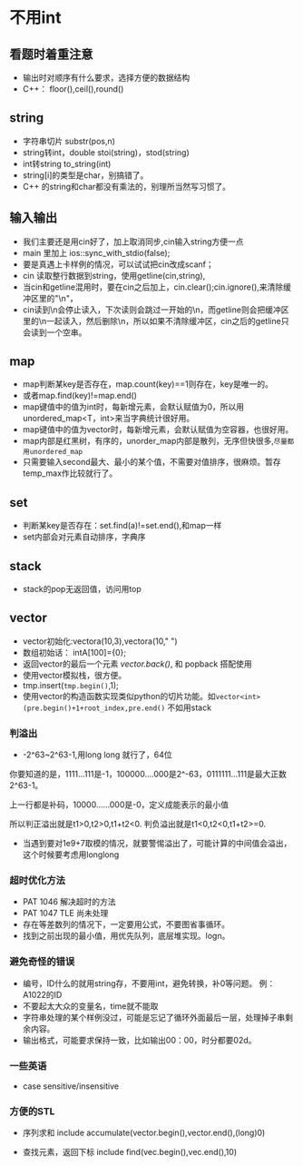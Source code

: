 <!--
 * @Description: 说明
 * @Author: Marcel
 * @Date: 2021-03-01 14:43:51
-->

# 不用int

## 看题时着重注意
- 输出时对顺序有什么要求，选择方便的数据结构
- C++： floor(),ceil(),round()

## string
- 字符串切片 substr(pos,n)
- string转int，double  stoi(string)，stod(string)
- int转string  to_string(int)
- string[i]的类型是char，别搞错了。
- C++ 的string和char都没有乘法的，别理所当然写习惯了。
  

## 输入输出
- 我们主要还是用cin好了，加上取消同步,cin输入string方便一点
- main 里加上 ios::sync_with_stdio(false);
- 要是真遇上卡样例的情况，可以试试把cin改成scanf；
- cin 读取整行数据到string，使用getline(cin,string),
- 当cin和getline混用时，要在cin之后加上，cin.clear();cin.ignore(),来清除缓冲区里的"\n"，
- cin读到\n会停止读入，下次读则会跳过一开始的\n，而getline则会把缓冲区里的\n一起读入，然后删除\n，所以如果不清除缓冲区，cin之后的getline只会读到一个空串。


## map
- map判断某key是否存在，map.count(key)==1则存在，key是唯一的。
- 或者map.find(key)!=map.end()
- map键值中的值为int时，每新增元素，会默认赋值为0，所以用unordered_map<T，int>来当字典统计很好用。
- map键值中的值为vector<int>时，每新增元素，会默认赋值为空容器，也很好用。
- map内部是红黑树，有序的，unorder_map内部是散列，无序但快很多,```尽量都用unordered_map```
- 只需要输入second最大、最小的某个值，不需要对值排序，很麻烦。暂存temp_max作比较就行了。

## set
- 判断某key是否存在：set.find(a)!=set.end(),和map一样
- set内部会对元素自动排序，字典序

## stack
- stack的pop无返回值，访问用top

## vector
- vector初始化:vector<int>a(10,3),vector<string>a(10," ")
- 数组初始话： intA[100]={0};
- 返回vector的最后一个元素  *vector.back()*, 和 popback 搭配使用
- 使用vector模拟栈，很方便。
- tmp.insert(```tmp.begin()```,1);
- 使用vector的构造函数实现类似python的切片功能。如```vector<int>(pre.begin()+1+root_index,pre.end()```
不如用stack


### 判溢出
- -2^63~2^63-1,用long long 就行了，64位   

你要知道的是，1111...111是-1，100000....000是2^-63，0111111...111是最大正数2^63-1。

上一行都是补码，10000……000是-0，定义成能表示的最小值

所以判正溢出就是t1>0,t2>0,t1+t2<0. 判负溢出就是t1<0,t2<0,t1+t2>=0.

- 当遇到要对1e9+7取模的情况，就要警惕溢出了，可能计算的中间值会溢出，这个时候要考虑用longlong

### 超时优化方法

- PAT 1046 解决超时的方法
- PAT 1047 TLE 尚未处理
- 存在等差数列的情况下，一定要用公式，不要图省事循环。
- 找到之前出现的最小值，用优先队列，底层堆实现。logn。

### 避免奇怪的错误

- 编号，ID什么的就用string存，不要用int，避免转换，补0等问题。  例：A1022的ID
- 不要起太大众的变量名，time就不能取
- 字符串处理的某个样例没过，可能是忘记了循环外面最后一层，处理掉子串剩余内容。
- 输出格式，可能要求保持一致，比如输出00：00，时分都要02d。

### 一些英语

- case sensitive/insensitive

### 方便的STL

- 序列求和
  include<numeric>
  accumulate(vector.begin(),vector.end(),(long)0)

- 查找元素，返回下标
  include<algorithm>
  find(vec.begin(),vec.end(),10)